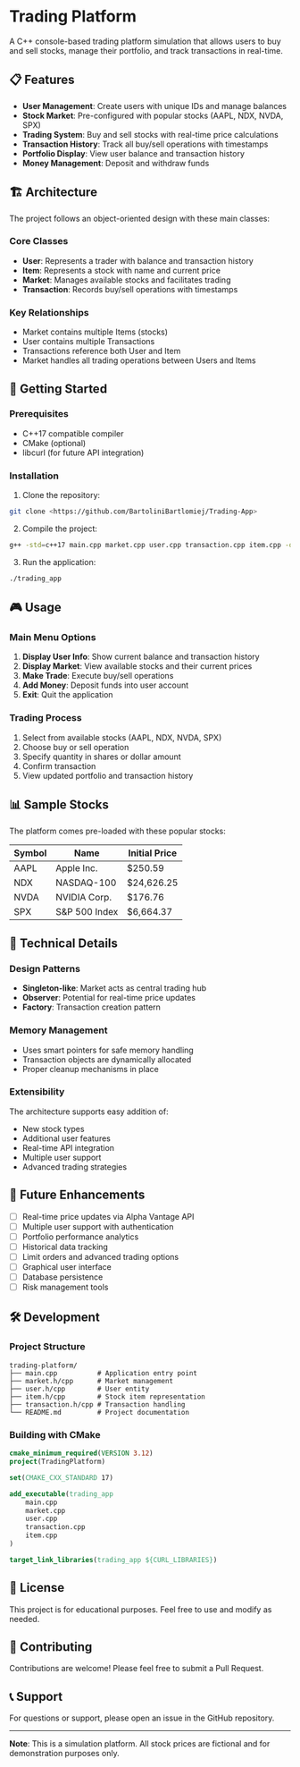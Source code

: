 # Trading Platform

A C++ console-based trading platform simulation that allows users to buy and sell stocks, manage their portfolio, and track transactions in real-time.

## 📋 Features

- **User Management**: Create users with unique IDs and manage balances
- **Stock Market**: Pre-configured with popular stocks (AAPL, NDX, NVDA, SPX)
- **Trading System**: Buy and sell stocks with real-time price calculations
- **Transaction History**: Track all buy/sell operations with timestamps
- **Portfolio Display**: View user balance and transaction history
- **Money Management**: Deposit and withdraw funds

## 🏗️ Architecture

The project follows an object-oriented design with these main classes:

### Core Classes

- **User**: Represents a trader with balance and transaction history
- **Item**: Represents a stock with name and current price
- **Market**: Manages available stocks and facilitates trading
- **Transaction**: Records buy/sell operations with timestamps

### Key Relationships

- Market contains multiple Items (stocks)
- User contains multiple Transactions
- Transactions reference both User and Item
- Market handles all trading operations between Users and Items

## 🚀 Getting Started

### Prerequisites

- C++17 compatible compiler
- CMake (optional)
- libcurl (for future API integration)

### Installation

1. Clone the repository:
```bash
git clone <https://github.com/BartoliniBartlomiej/Trading-App>
```

2. Compile the project:
```bash
g++ -std=c++17 main.cpp market.cpp user.cpp transaction.cpp item.cpp -o trading_app
```

3. Run the application:
```bash
./trading_app
```

## 🎮 Usage

### Main Menu Options

1. **Display User Info**: Show current balance and transaction history
2. **Display Market**: View available stocks and their current prices
3. **Make Trade**: Execute buy/sell operations
4. **Add Money**: Deposit funds into user account
5. **Exit**: Quit the application

### Trading Process

1. Select from available stocks (AAPL, NDX, NVDA, SPX)
2. Choose buy or sell operation
3. Specify quantity in shares or dollar amount
4. Confirm transaction
5. View updated portfolio and transaction history

## 📊 Sample Stocks

The platform comes pre-loaded with these popular stocks:

| Symbol | Name | Initial Price |
|--------|------|---------------|
| AAPL   | Apple Inc. | $250.59 |
| NDX    | NASDAQ-100 | $24,626.25 |
| NVDA   | NVIDIA Corp. | $176.76 |
| SPX    | S&P 500 Index | $6,664.37 |

## 🔧 Technical Details

### Design Patterns

- **Singleton-like**: Market acts as central trading hub
- **Observer**: Potential for real-time price updates
- **Factory**: Transaction creation pattern

### Memory Management

- Uses smart pointers for safe memory handling
- Transaction objects are dynamically allocated
- Proper cleanup mechanisms in place

### Extensibility

The architecture supports easy addition of:
- New stock types
- Additional user features
- Real-time API integration
- Multiple user support
- Advanced trading strategies

## 🌟 Future Enhancements

- [ ] Real-time price updates via Alpha Vantage API
- [ ] Multiple user support with authentication
- [ ] Portfolio performance analytics
- [ ] Historical data tracking
- [ ] Limit orders and advanced trading options
- [ ] Graphical user interface
- [ ] Database persistence
- [ ] Risk management tools

## 🛠️ Development

### Project Structure

```
trading-platform/
├── main.cpp          # Application entry point
├── market.h/cpp      # Market management
├── user.h/cpp        # User entity
├── item.h/cpp        # Stock item representation
├── transaction.h/cpp # Transaction handling
└── README.md         # Project documentation
```

### Building with CMake

```cmake
cmake_minimum_required(VERSION 3.12)
project(TradingPlatform)

set(CMAKE_CXX_STANDARD 17)

add_executable(trading_app
    main.cpp
    market.cpp
    user.cpp
    transaction.cpp
    item.cpp
)

target_link_libraries(trading_app ${CURL_LIBRARIES})
```

## 📝 License

This project is for educational purposes. Feel free to use and modify as needed.

## 🤝 Contributing

Contributions are welcome! Please feel free to submit a Pull Request.

## 📞 Support

For questions or support, please open an issue in the GitHub repository.

---

**Note**: This is a simulation platform. All stock prices are fictional and for demonstration purposes only.
